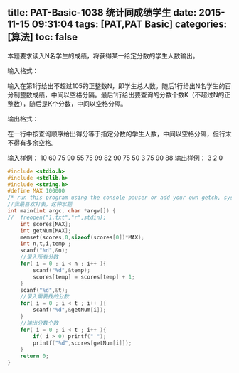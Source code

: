 title: PAT-Basic-1038 统计同成绩学生
date: 2015-11-15 09:31:04
tags: [PAT,PAT Basic]
categories: [算法]
toc: false
---
本题要求读入N名学生的成绩，将获得某一给定分数的学生人数输出。

输入格式：

输入在第1行给出不超过105的正整数N，即学生总人数。随后1行给出N名学生的百分制整数成绩，中间以空格分隔。最后1行给出要查询的分数个数K（不超过N的正整数），随后是K个分数，中间以空格分隔。

输出格式：

在一行中按查询顺序给出得分等于指定分数的学生人数，中间以空格分<!--more-->隔，但行末不得有多余空格。

输入样例：
10
60 75 90 55 75 99 82 90 75 50
3 75 90 88
输出样例：
3 2 0
```c
#include <stdio.h>
#include <stdlib.h>
#include <string.h>
#define MAX 100000 
/* run this program using the console pauser or add your own getch, system("pause") or input loop */
//我最喜欢打表，这种水题 
int main(int argc, char *argv[]) {
//  freopen("1.txt","r",stdin);
    int scores[MAX];
    int getNum[MAX];
    memset(scores,0,sizeof(scores[0])*MAX);
    int n,t,i,temp ;
    scanf("%d",&n);
    //录入所有分数 
    for( i = 0 ; i < n ; i++ ){
        scanf("%d",&temp);
        scores[temp] = scores[temp] + 1;
    }
    scanf("%d",&t);
    //录入需要找的分数 
    for( i = 0 ; i < t ; i++ ){
        scanf("%d",&getNum[i]);
    }
    //输出分数个数 
    for( i = 0 ; i < t ; i++ ){
        if( i > 0) printf(" "); 
        printf("%d",scores[getNum[i]]); 
    }
    return 0;
}
```
